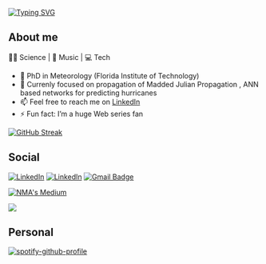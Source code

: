 [![Typing SVG](https://readme-typing-svg.demolab.com?font=Fira+Code&pause=1000&color=C8B56D&random=false&width=435&lines=Nirmal+Mathew+Alex;🔭+Atmospheric+Sciences+(PhD);⚡️+Python+developer)](https://git.io/typing-svg)

## About me 

🧑‍🔬 Science | 🎹  Music | 💻 Tech
- 🔭 PhD in Meteorology (Florida Institute of Technology)
- 🌱 Currenly focused on propagation of Madded Julian Propagation , ANN based networks for predicting hurricanes
- 📫 Feel free to reach me on <a href="https://www.linkedin.com/in/nirmal-mathew-alex-013095141" target="_blank">LinkedIn</a>
- ⚡️ Fun fact: I’m a huge Web series fan
  
[![GitHub Streak](https://streak-stats.demolab.com?user=nmathewa&theme=gruvbox-duo&hide_border=true&date_format=j%20M%5B%20Y%5D)](https://github.com/nmathewa)



## Social 

<a href="https://www.linkedin.com/in/nirmal-mathew-alex-013095141/" target="_blank"><img src="https://img.shields.io/badge/Medium-%230077B5.svg?&style=flat-square&logo=medium&logoColor=white" alt="LinkedIn"></a>
<a href="https://www.linkedin.com/in/nirmal-mathew-alex-013095141/" target="_blank"><img src="https://img.shields.io/badge/LinkedIn-%230077B5.svg?&style=flat-square&logo=linkedin&logoColor=white" alt="LinkedIn"></a>
[![Gmail Badge](https://img.shields.io/badge/-Gmail-c14438?style=flat-square&logo=Gmail&logoColor=white&link=mailto:nmanirmal@gmail.com)](mailto:nmanirmal@gmail.com)


[![NMA's Medium](https://github-readme-medium.vercel.app/?username=nmathewa)](https://medium.com/@nmathewa)

<img src="Deployment
    linked-6fou822r3-nmathewas-projects.vercel.app/[METHOD]?username=[YOUR_LINKEDIN_USERNAME]" />

## Personal 

[![spotify-github-profile](https://spotify-github-profile.vercel.app/api/view?uid=31ienbnfpgcgiwhljqjbprdtd2oa&cover_image=true&theme=novatorem&show_offline=false&background_color=121212&interchange=true&bar_color=53b14f&bar_color_cover=false)](https://github.com/nmathewa)
